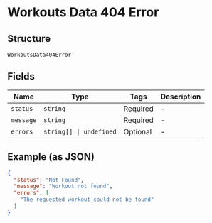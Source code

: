 
# Workouts Data 404 Error

## Structure

`WorkoutsData404Error`

## Fields

| Name | Type | Tags | Description |
|  --- | --- | --- | --- |
| `status` | `string` | Required | - |
| `message` | `string` | Required | - |
| `errors` | `string[] \| undefined` | Optional | - |

## Example (as JSON)

```json
{
  "status": "Not Found",
  "message": "Workout not found",
  "errors": [
    "The requested workout could not be found"
  ]
}
```

